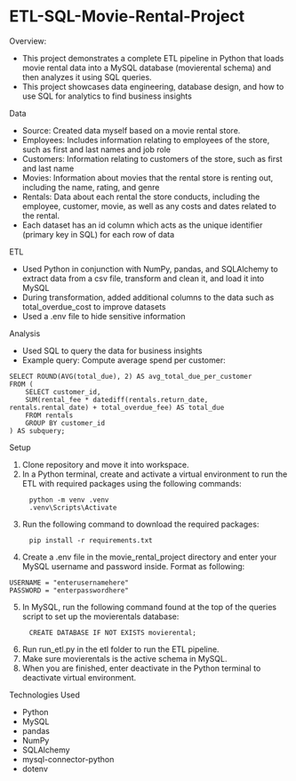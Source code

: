 # ETL-SQL-Movie-Rental-Project


Overview:
- This project demonstrates a complete ETL pipeline in Python that loads movie rental data into a MySQL database (movierental schema)
  and then analyzes it using SQL queries.
- This project showcases data engineering, database design, and how to use SQL for analytics to find business insights

Data
- Source: Created data myself based on a movie rental store.
- Employees: Includes information relating to employees of the store, such as first and last names and job role
- Customers: Information relating to customers of the store, such as first and last name
- Movies: Information about movies that the rental store is renting out, including the  name, rating, and genre
- Rentals: Data about each rental the store conducts, including the employee, customer, movie, as
  well as any costs and dates related to the rental.
- Each dataset has an id column which acts as the unique identifier (primary key in SQL) for each row of data

ETL
- Used Python in conjunction with NumPy, pandas, and SQLAlchemy to extract data from a csv file, transform and clean it, and load it into MySQL
- During transformation, added additional columns to the data such as total_overdue_cost to improve datasets
- Used a .env file to hide sensitive information

Analysis
- Used SQL to query the data for business insights
- Example query:
Compute average spend per customer:
```
SELECT ROUND(AVG(total_due), 2) AS avg_total_due_per_customer
FROM (
    SELECT customer_id, 
    SUM(rental_fee * datediff(rentals.return_date, rentals.rental_date) + total_overdue_fee) AS total_due
    FROM rentals
    GROUP BY customer_id
) AS subquery;
```

Setup
  1. Clone repository and move it into workspace.
  2. In a Python terminal, create and activate a virtual environment to run the ETL with required packages using the following commands:
```
     python -m venv .venv
     .venv\Scripts\Activate
```
  3. Run the following command to download the required packages:
```
     pip install -r requirements.txt
```
  4. Create a .env file in the movie_rental_project directory and enter your MySQL username and password inside. Format as following:
```
USERNAME = "enterusernamehere"
PASSWORD = "enterpasswordhere"
```
  5. In MySQL, run the following command found at the top of the queries script to set up the movierentals database:
```
     CREATE DATABASE IF NOT EXISTS movierental;
```
  6. Run run_etl.py in the etl folder to run the ETL pipeline.
  7. Make sure movierentals is the active schema in MySQL.
  8. When you are finished, enter deactivate in the Python terminal to deactivate virtual environment.

Technologies Used
- Python
- MySQL
- pandas
- NumPy
- SQLAlchemy
- mysql-connector-python
- dotenv
